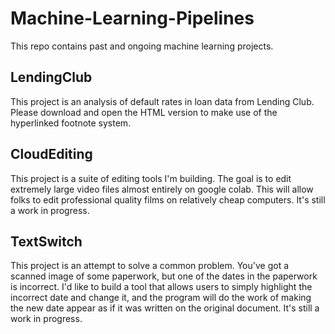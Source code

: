 # Machine-Learning-Pipelines
This repo contains past and ongoing machine learning projects.

## LendingClub
This project is an analysis of default rates in loan data from Lending Club. Please download and open the HTML version to make use of the hyperlinked footnote system.

## CloudEditing
This project is a suite of editing tools I'm building. The goal is to edit extremely large video files almost entirely on google colab. This will allow folks to edit professional quality films on relatively cheap computers. It's still a work in progress.

## TextSwitch
This project is an attempt to solve a common problem. You've got a scanned image of some paperwork, but one of the dates in the paperwork is incorrect. I'd like to build a tool that allows users to simply highlight the incorrect date and change it, and the program will do the work of making the new date appear as if it was written on the original document. It's still a work in progress.
